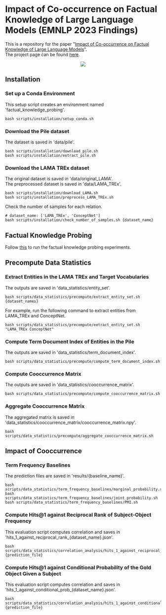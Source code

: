# Impact of Co-occurrence on Factual Knowledge of Large Language Models (EMNLP 2023 Findings)
This is a repository for the paper "[Impact of Co-occurrence on Factual Knowledge of Large Language Models](https://aclanthology.org/2023.findings-emnlp.518.pdf)".  
The project page can be found [here](https://cheongwoong.github.io/projects/impact_of_cooccurrence/).

<p align="center">
<img src="https://github.com/CheongWoong/cheongwoong.github.io/blob/master/assets/img/publication_preview/impact_of_cooccurrence.png"></img>
</p>

## Installation

### Set up a Conda Environment
This setup script creates an environment named 'factual_knowledge_probing'.
```
bash scripts/installation/setup_conda.sh
```

### Download the Pile dataset
The dataset is saved in 'data/pile'.
```
bash scripts/installation/download_pile.sh
bash scripts/installation/extract_pile.sh
```

### Download the LAMA TREx dataset
The original dataset is saved in 'data/original_LAMA'.  
The preprocessed dataset is saved in 'data/LAMA_TREx'.
```
bash scripts/installation/download_LAMA.sh
bash scripts/installation/preprocess_LAMA_TREx.sh
```

Check the number of samples for each relation.
```
# dataset_name: ['LAMA_TREx', 'ConceptNet']
bash scripts/installation/check_number_of_samples.sh {dataset_name}
```


## Factual Knowledge Probing
Follow [this](https://github.com/CheongWoong/factual_knowledge_probing) to run the factual knowledge probing experiments.


## Precompute Data Statistics

### Extract Entities in the LAMA TREx and Target Vocabularies
The outputs are saved in 'data_statistics/entity_set'.
```
bash scripts/data_statistics/precompute/extract_entity_set.sh {dataset_names}
```
For example, run the following command to extract entities from LAMA_TREx and ConceptNet.
```
bash scripts/data_statistics/precompute/extract_entity_set.sh "LAMA_TREx ConceptNet"
```

### Compute Term Document Index of Entities in the Pile
The outputs are saved in 'data_statistics/term_document_index'.
```
bash scripts/data_statistics/precompute/compute_term_document_index.sh
```

### Compute Cooccurrence Matrix
The outputs are saved in 'data_statistics/cooccurrence_matrix'.
```
bash scripts/data_statistics/precompute/compute_cooccurrence_matrix.sh
```

### Aggregate Cooccurrence Matrix
The aggregated matrix is saved in 'data_statistics/cooccurrence_matrix/cooccurrence_matrix.npy'.
```
bash scripts/data_statistics/precompute/aggregate_cooccurrence_matrix.sh
```


## Impact of Cooccurrence

### Term Frequency Baselines
The prediction files are saved in 'results/{baseline_name}'.
```
bash scripts/data_statistics/term_frequency_baselines/marginal_probability.sh
bash scripts/data_statistics/term_frequency_baselines/joint_probability.sh
bash scripts/data_statistics/term_frequency_baselines/PMI.sh
```

### Compute Hits@1 against Reciprocal Rank of Subject-Object Frequency
This evaluation script computes correlation and saves in 'hits_1_against_reciprocal_rank_{dataset_name}.json'.
```
bash scripts/data_statistics/correlation_analysis/hits_1_against_reciprocal_rank.sh {prediction_file}
```

### Compute Hits@1 against Conditional Probability of the Gold Object Given a Subject
This evaluation script computes correlation and saves in 'hits_1_against_conditional_prob_{dataset_name}.json'.
```
bash scripts/data_statistics/correlation_analysis/hits_1_against_conditional_prob.sh {prediction_file}
```
